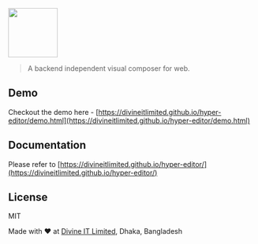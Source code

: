 
<img height="100px" src="https://divineitlimited.github.io/hyper-editor/logo.png" />

> A backend independent visual composer for web.

## Demo
Checkout the demo here - [https://divineitlimited.github.io/hyper-editor/demo.html](https://divineitlimited.github.io/hyper-editor/demo.html)

## Documentation

Please refer to [https://divineitlimited.github.io/hyper-editor/](https://divineitlimited.github.io/hyper-editor/)

## License
MIT


Made with :heart: at [Divine IT Limited](https://divineit.net/), Dhaka, Bangladesh
